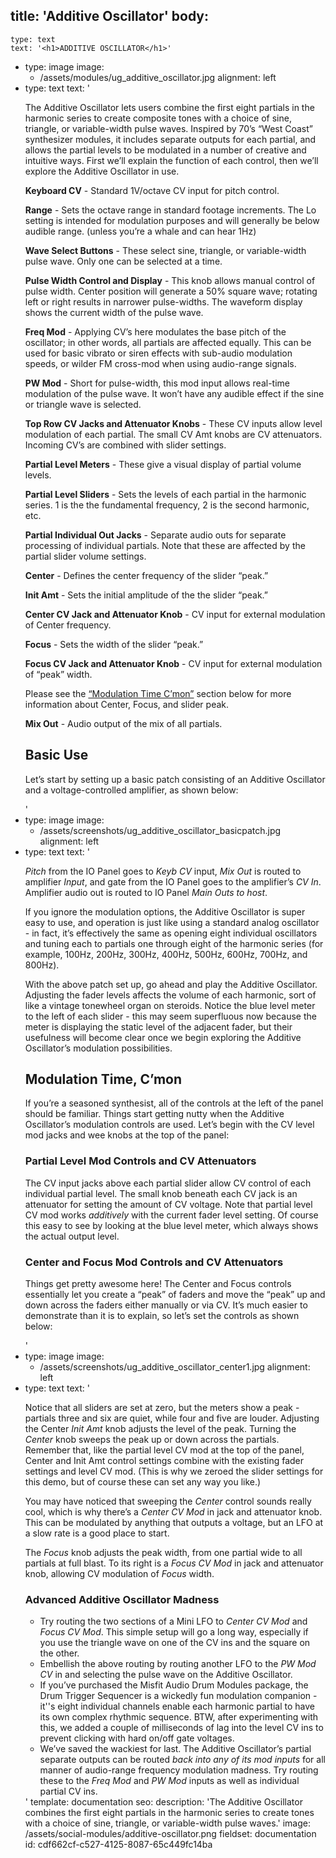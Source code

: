 title: 'Additive Oscillator'
body:
  -
    type: text
    text: '<h1>ADDITIVE OSCILLATOR</h1>'
  -
    type: image
    image:
      - /assets/modules/ug_additive_oscillator.jpg
    alignment: left
  -
    type: text
    text: '<p>The Additive Oscillator lets users combine the first eight partials in the harmonic series to create composite tones with a choice of sine, triangle, or variable-width pulse waves. Inspired by 70’s “West Coast” synthesizer modules, it includes separate outputs for each partial, and allows the partial levels to be modulated in a number of creative and intuitive ways. First we’ll explain the function of each control, then we’ll explore the Additive Oscillator in use.</p><p><strong>Keyboard CV</strong>&nbsp;- Standard 1V/octave CV input for pitch control.</p><p><strong>Range</strong>&nbsp;- Sets the octave range in standard footage increments. The Lo setting is intended for modulation purposes and will generally be below audible range. (unless you’re a whale and can hear 1Hz)</p><p><strong>Wave Select Buttons</strong>&nbsp;- These select sine, triangle, or variable-width pulse wave. Only one can be selected at a time.</p><p><strong>Pulse Width Control and Display</strong>&nbsp;- This knob allows manual control of pulse width. Center position will generate a 50% square wave; rotating left or right results in narrower pulse-widths. The waveform display shows the current width of the pulse wave.</p><p><strong>Freq Mod</strong>&nbsp;- Applying CV’s here modulates the base pitch of the oscillator; in other words, all partials are affected equally. This can be used for basic vibrato or siren effects with sub-audio modulation speeds, or wilder FM cross-mod when using audio-range signals.</p><p><strong>PW Mod</strong>&nbsp;- Short for pulse-width, this mod input allows real-time modulation of the pulse wave. It won’t have any audible effect if the sine or triangle wave is selected.</p><p><strong>Top Row CV Jacks and Attenuator Knobs</strong><em>&nbsp;</em>- These CV inputs allow level modulation of each partial. The small CV Amt knobs are CV attenuators. Incoming CV’s are combined with slider settings.</p><p><strong>Partial Level Meters</strong> - These give a visual display of partial volume levels.</p><p><strong>Partial Level Sliders</strong>&nbsp;- Sets the levels of each partial in the harmonic series. 1 is the the fundamental frequency, 2 is the second harmonic, etc.</p><p><strong>Partial Individual Out Jacks</strong> - Separate audio outs for separate processing of individual partials. Note that these are affected by the partial slider volume settings.</p><p><strong>Center</strong> - Defines the center frequency of the slider “peak.”</p><p><strong>Init Amt</strong>&nbsp;- Sets the initial amplitude of the the slider “peak.”</p><p><strong>Center CV Jack and Attenuator Knob</strong> - CV input for external modulation of Center frequency.</p><p><strong>Focus</strong>&nbsp;- Sets the width of the slider “peak.”</p><p><strong>Focus CV Jack and Attenuator Knob</strong> - CV input for external modulation of “peak” width.</p><p>Please see the <a href="#modulation-time-cmon">“Modulation Time C’mon”</a> section below for more information about Center, Focus, and slider peak.</p><p><strong>Mix Out</strong> - Audio output of the mix of all partials.</p><h2>Basic Use</h2><p>Let’s start by setting up a basic patch consisting of an Additive Oscillator and a voltage-controlled amplifier, as shown below:</p>'
  -
    type: image
    image:
      - /assets/screenshots/ug_additive_oscillator_basicpatch.jpg
    alignment: left
  -
    type: text
    text: '<p><em>Pitch</em>&nbsp;from the IO Panel goes to <em>Keyb CV</em>&nbsp;input, <em>Mix Out</em>&nbsp;is routed to amplifier <em>Input</em>, and gate from the IO Panel goes to the amplifier’s <em>CV In</em>. Amplifier audio out is routed to IO Panel <em>Main Outs to host</em>.</p><p>If you ignore the modulation options, the Additive Oscillator is super easy to use, and operation is just like using a standard analog oscillator - in fact, it’s effectively the same as opening eight individual oscillators and tuning each to partials one through eight of the harmonic series (for example, 100Hz, 200Hz, 300Hz, 400Hz, 500Hz, 600Hz, 700Hz, and 800Hz).</p><p>With the above patch set up, go ahead and play the Additive Oscillator. Adjusting the fader levels affects the volume of each harmonic, sort of like a vintage tonewheel organ on steroids. Notice the blue level meter to the left of each slider - this may seem superfluous now because the meter is displaying the static level of the adjacent fader, but their usefulness will become clear once we begin exploring the Additive Oscillator’s modulation possibilities.</p><h2>Modulation Time, C’mon</h2><p>If you’re a seasoned synthesist, all of the controls at the left of the panel should be familiar. Things start getting nutty when the Additive Oscillator’s modulation controls are used. Let’s begin with the CV level mod jacks and wee knobs at the top of the panel:</p><h3>Partial Level Mod Controls and CV Attenuators</h3><p>The CV input jacks above each partial slider allow CV control of each individual partial level. The small knob beneath each CV jack is an attenuator for setting the amount of CV voltage. Note that partial level CV mod works <em>additively</em> with the current fader level setting. Of course this easy to see by looking at the blue level meter, which always shows the actual output level. <br></p><h3>Center and Focus Mod Controls and CV Attenuators</h3><p>Things get pretty awesome here! The Center and Focus controls essentially let you create a “peak” of faders and move the “peak” up and down across the faders either manually or via CV. It’s much easier to demonstrate than it is to explain, so let’s set the controls as shown below:</p>'
  -
    type: image
    image:
      - /assets/screenshots/ug_additive_oscillator_center1.jpg
    alignment: left
  -
    type: text
    text: '<p>Notice that all sliders are set at zero, but the meters show a peak - partials three and six are quiet, while four and five are louder. Adjusting the Center <em>Init Amt</em>&nbsp;knob adjusts the level of the peak. Turning the <em>Center</em>&nbsp;knob sweeps the peak up or down across the partials. Remember that, like the partial level CV mod at the top of the panel, Center and Init Amt control settings combine with the existing fader settings and level CV mod. (This is why we zeroed the slider settings for this demo, but of course these can set any way you like.)</p><p>You may have noticed that sweeping the <em>Center</em>&nbsp;control sounds really cool, which is why there’s a <em>Center CV Mod</em>&nbsp;in jack and attenuator knob. This can be modulated by anything that outputs a voltage, but an LFO at a slow rate is a good place to start.</p><p>The <em>Focus</em>&nbsp;knob adjusts the peak width, from one partial wide to all partials at full blast. To its right is a <em>Focus CV Mod</em>&nbsp;in jack and attenuator knob, allowing CV modulation of <em>Focus</em>&nbsp;width.</p><h3>Advanced Additive Oscillator Madness</h3><ul><li>Try routing the two sections of a Mini LFO to <em>Center CV Mod</em>&nbsp;and <em>Focus CV Mod</em>. This simple setup will go a long way, especially if you use the triangle wave on one of the CV ins and the square on the other.&nbsp;<br></li><li>Embellish the above routing by routing another LFO to the <em>PW Mod CV</em>&nbsp;in and selecting the pulse wave on the Additive Oscillator.&nbsp;<br></li><li>If you’ve purchased the Misfit Audio Drum Modules package, the Drum Trigger Sequencer is a wickedly fun modulation companion - it''s eight individual channels enable each harmonic partial to have its own complex rhythmic sequence. BTW, after experimenting with this, we added a couple of milliseconds of lag into the level CV ins to prevent clicking with hard on/off gate voltages.&nbsp;<br></li><li>We’ve saved the wackiest for last. The Additive Oscillator’s partial separate outputs can be routed <em>back into any of its mod inputs</em>&nbsp;for all manner of audio-range frequency modulation madness. Try routing these to the <em>Freq Mod</em>&nbsp;and <em>PW Mod</em>&nbsp;inputs as well as individual partial CV ins.<br></li></ul>'
template: documentation
seo:
  description: 'The Additive Oscillator combines the first eight partials in the harmonic series to create tones with a choice of sine, triangle, or variable-width pulse waves.'
  image: /assets/social-modules/additive-oscillator.png
fieldset: documentation
id: cdf662cf-c527-4125-8087-65c449fc14ba
